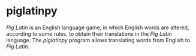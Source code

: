 # piglatinpy
_Pig Latin_ is an English language game, in which English words are altered, according to some rules, to obtain their translations in the _Pig Latin_ language. The _piglatinpy_ program allows translating words from English to _Pig Latin_.
